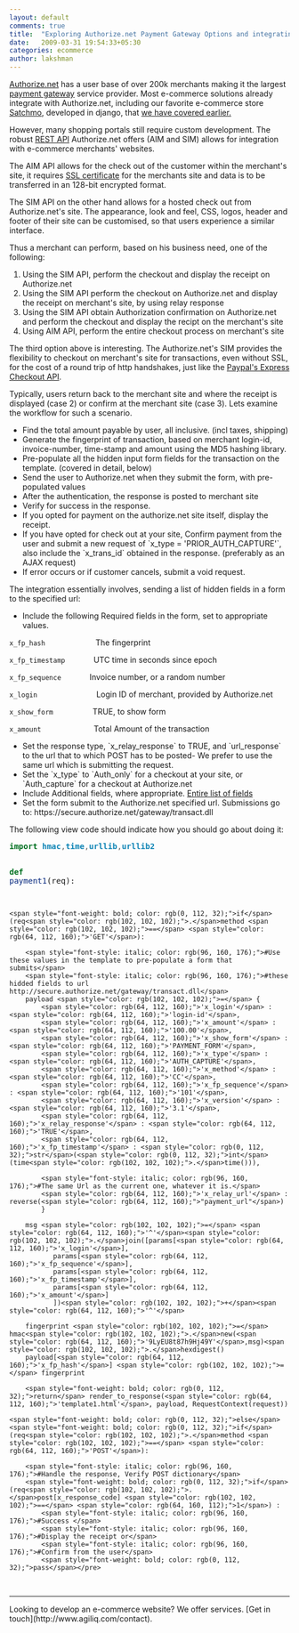 ```yaml
---
layout: default
comments: true
title:  "Exploring Authorize.net Payment Gateway Options and integrating it with django"
date:   2009-03-31 19:54:33+05:30
categories: ecommerce
author: lakshman
---
```

<a href="http://authorize.net/" target="_blank">Authorize.net</a> has a user base of over 200k merchants making it the largest <a class="zem_slink" title="Payment gateway" rel="wikipedia" href="http://en.wikipedia.org/wiki/Payment_gateway">payment gateway</a> service provider. Most e-commerce solutions already integrate with Authorize.net, including our favorite e-commerce store <a href="http://www.satchmoproject.com/" target="_blank">Satchmo</a>, developed in django, that <a href="http://www.agiliq.com/blog/2009/03/create-your-own-online-store-in-few-hours-using-satchmo-django/">we have covered earlier.</a>

However, many shopping portals still require custom development. The robust <a href="http://en.wikipedia.org/wiki/Representational_State_Transfer">REST API</a> Authorize.net offers (AIM and SIM) allows for integration with e-commerce merchants' websites.

The AIM API allows for the check out of the customer within the merchant's site, it requires <a class="zem_slink" title="Transport Layer Security" rel="wikipedia" href="http://en.wikipedia.org/wiki/Transport_Layer_Security">SSL certificate</a> for the merchants site and data is to be transferred in an 128-bit encrypted format.

The SIM API on the other hand allows for a hosted check out from Authorize.net's site. The appearance, look and feel, CSS, logos, header and footer of their site can be customised, so that users experience a similar interface.

Thus a merchant can perform, based on his business need, one of the following:
<ol>
	<li>Using the SIM API, perform the checkout and display the receipt on Authorize.net</li>
	<li>Using the SIM API perform the checkout on Authorize.net and display the receipt on merchant's site, by using relay response</li>
	<li>Using the SIM API obtain Authorization confirmation on Authorize.net and perform the checkout and display the recipt on the merchant's site</li>
	<li>Using AIM API, perform the entire checkout process on merchant's site</li>
</ol>
The third option above is interesting. The Authorize.net's SIM provides the flexibility to checkout on merchant's site for transactions, even without SSL, for the cost of a round trip of http handshakes, just like the <a href="http://www.agiliq.com/blog/2008/11/using-paypal-with-django/">Paypal's Express Checkout API</a>.

Typically, users return back to the merchant site and where the receipt is displayed (case 2) or confirm at the merchant site (case 3). Lets examine the workflow for such a scenario.
<ul>
	<li>Find the total amount payable by user, all inclusive. (incl taxes, shipping)</li>
	<li>Generate the fingerprint of transaction, based on merchant login-id, invoice-number, time-stamp and amount using the MD5 hashing library.</li>
	<li>Pre-populate all the hidden input form fields for the transaction on the template. (covered in detail, below)</li>
	<li>Send the user to Authorize.net when they submit the form, with pre-populated values</li>
	<li>After the authentication, the response is posted to merchant site</li>
	<li>Verify for success in the response.</li>
	<li>If you opted for payment on the authorize.net site itself, display the receipt.</li>
	<li>If you have opted for check out at your site, Confirm payment from the user and submit a new request of `x_type = 'PRIOR_AUTH_CAPTURE'`, also include the `x_trans_id` obtained in the response. (preferably as an AJAX request)</li>
	<li>If error occurs or if customer cancels, submit a void request.</li>
</ul>
The integration essentially involves, sending a list of hidden fields in a form to the specified url:
<ul>
	<li>Include the following Required fields in the form, set to appropriate values.</li>
</ul>

`x_fp_hash` &nbsp;&nbsp;&nbsp;&nbsp;&nbsp;&nbsp;&nbsp;&nbsp;&nbsp;&nbsp;&nbsp;&nbsp;&nbsp;&nbsp;&nbsp;&nbsp;&nbsp;&nbsp;&nbsp;&nbsp;&nbsp; The fingerprint

`x_fp_timestamp`
 &nbsp;&nbsp;&nbsp;&nbsp;&nbsp;&nbsp;&nbsp;&nbsp;&nbsp;&nbsp;&nbsp;
UTC time in seconds since epoch

`x_fp_sequence`
&nbsp;&nbsp;&nbsp;&nbsp;&nbsp;&nbsp;&nbsp;&nbsp;&nbsp;&nbsp;&nbsp;
Invoice number, or a random number

`x_login` &nbsp;&nbsp;&nbsp;&nbsp;&nbsp;&nbsp;&nbsp;&nbsp;&nbsp;&nbsp;&nbsp;&nbsp;&nbsp;&nbsp;&nbsp;&nbsp;&nbsp;&nbsp;&nbsp;&nbsp;&nbsp;&nbsp;&nbsp;&nbsp;&nbsp; Login ID of merchant, provided by Authorize.net

`x_show_form` &nbsp; &nbsp;&nbsp;&nbsp;&nbsp;&nbsp;&nbsp;&nbsp;&nbsp;&nbsp;&nbsp;&nbsp;&nbsp;&nbsp;&nbsp;
TRUE, to show form

`x_amount` &nbsp;&nbsp;&nbsp;&nbsp;&nbsp;&nbsp;&nbsp; &nbsp; &nbsp;&nbsp;&nbsp;&nbsp;&nbsp;&nbsp;&nbsp;&nbsp;&nbsp;&nbsp;&nbsp;&nbsp; Total Amount of the transaction
<ul>
	<li> Set the response type, `x_relay_response` to TRUE, and `url_response` to the url that to which POST has to be posted- We prefer to use the same url which is submitting the request.</li>
	<li>Set the `x_type` to `Auth_only` for a checkout at your site, or `Auth_capture` for a checkout at Authorize.net</li>
	<li>Include Additional fields, where appropriate. <a href="http://developer.authorize.net/guides/SIM/Appendix_B/Appendix_B_Alphabetized_List_of_API_Fields.htm">Entire list of fields</a></li>
	<li>Set the form submit to the Authorize.net specified url. Submissions go to: https://secure.authorize.net/gateway/transact.dll</li>
</ul>
The following view code should indicate how you should go about doing it:

<div class="highlight">
<pre><span style="font-weight: bold; color: rgb(0, 112, 32);">import</span> <span style="font-weight: bold; color: rgb(14, 132, 181);">hmac</span><span style="color: rgb(102, 102, 102);">,</span><span style="font-weight: bold; color: rgb(14, 132, 181);">time</span><span style="color: rgb(102, 102, 102);">,</span><span style="font-weight: bold; color: rgb(14, 132, 181);">urllib</span><span style="color: rgb(102, 102, 102);">,</span><span style="font-weight: bold; color: rgb(14, 132, 181);">urllib2</span>

<span style="font-weight: bold; color: rgb(0, 112, 32);">def</span> <span style="color: rgb(6, 40, 126);">payment1</span>(req):

    <span style="font-weight: bold; color: rgb(0, 112, 32);">if</span> (req<span style="color: rgb(102, 102, 102);">.</span>method <span style="color: rgb(102, 102, 102);">==</span> <span style="color: rgb(64, 112, 160);">'GET'</span>):

        <span style="font-style: italic; color: rgb(96, 160, 176);">#Use these values in the template to pre-populate a form that submits</span>
        <span style="font-style: italic; color: rgb(96, 160, 176);">#these hidded fields to url http://secure.authorize.net/gateway/transact.dll</span>
        payload <span style="color: rgb(102, 102, 102);">=</span> {
            <span style="color: rgb(64, 112, 160);">'x_login'</span> : <span style="color: rgb(64, 112, 160);">'login-id'</span>,
            <span style="color: rgb(64, 112, 160);">'x_amount'</span> : <span style="color: rgb(64, 112, 160);">'100.00'</span>,
            <span style="color: rgb(64, 112, 160);">'x_show_form'</span> : <span style="color: rgb(64, 112, 160);">'PAYMENT_FORM'</span>,
            <span style="color: rgb(64, 112, 160);">'x_type'</span> : <span style="color: rgb(64, 112, 160);">'AUTH_CAPTURE'</span>,
            <span style="color: rgb(64, 112, 160);">'x_method'</span> : <span style="color: rgb(64, 112, 160);">'CC'</span>,
            <span style="color: rgb(64, 112, 160);">'x_fp_sequence'</span> : <span style="color: rgb(64, 112, 160);">'101'</span>,
            <span style="color: rgb(64, 112, 160);">'x_version'</span> : <span style="color: rgb(64, 112, 160);">'3.1'</span>,
            <span style="color: rgb(64, 112, 160);">'x_relay_response'</span> : <span style="color: rgb(64, 112, 160);">'TRUE'</span>,
            <span style="color: rgb(64, 112, 160);">'x_fp_timestamp'</span> : <span style="color: rgb(0, 112, 32);">str</span>(<span style="color: rgb(0, 112, 32);">int</span>(time<span style="color: rgb(102, 102, 102);">.</span>time())),

            <span style="font-style: italic; color: rgb(96, 160, 176);">#The same Url as the current one, whatever it is.</span>
            <span style="color: rgb(64, 112, 160);">'x_relay_url'</span> : reverse(<span style="color: rgb(64, 112, 160);">"payment_url"</span>)
            }

        msg <span style="color: rgb(102, 102, 102);">=</span> <span style="color: rgb(64, 112, 160);">'^'</span><span style="color: rgb(102, 102, 102);">.</span>join([params[<span style="color: rgb(64, 112, 160);">'x_login'</span>],
               params[<span style="color: rgb(64, 112, 160);">'x_fp_sequence'</span>],
               params[<span style="color: rgb(64, 112, 160);">'x_fp_timestamp'</span>],
               params[<span style="color: rgb(64, 112, 160);">'x_amount'</span>]
               ])<span style="color: rgb(102, 102, 102);">+</span><span style="color: rgb(64, 112, 160);">'^'</span>

        fingerprint <span style="color: rgb(102, 102, 102);">=</span> hmac<span style="color: rgb(102, 102, 102);">.</span>new(<span style="color: rgb(64, 112, 160);">'9LyEU8t87h9Hj49Y'</span>,msg)<span style="color: rgb(102, 102, 102);">.</span>hexdigest()
        payload[<span style="color: rgb(64, 112, 160);">'x_fp_hash'</span>] <span style="color: rgb(102, 102, 102);">=</span> fingerprint

        <span style="font-weight: bold; color: rgb(0, 112, 32);">return</span> render_to_response(<span style="color: rgb(64, 112, 160);">'template1.html'</span>, payload, RequestContext(request))

    <span style="font-weight: bold; color: rgb(0, 112, 32);">else</span> <span style="font-weight: bold; color: rgb(0, 112, 32);">if</span> (req<span style="color: rgb(102, 102, 102);">.</span>method <span style="color: rgb(102, 102, 102);">==</span> <span style="color: rgb(64, 112, 160);">'POST'</span>):

        <span style="font-style: italic; color: rgb(96, 160, 176);">#Handle the response, Verify POST dictionary</span>
        <span style="font-weight: bold; color: rgb(0, 112, 32);">if</span>(req<span style="color: rgb(102, 102, 102);">.</span>post[x_response_code] <span style="color: rgb(102, 102, 102);">==</span> <span style="color: rgb(64, 160, 112);">1</span>) :
            <span style="font-style: italic; color: rgb(96, 160, 176);">#Success </span>
            <span style="font-style: italic; color: rgb(96, 160, 176);">#Display the receipt or</span>
            <span style="font-style: italic; color: rgb(96, 160, 176);">#Confirm from the user</span>
            <span style="font-weight: bold; color: rgb(0, 112, 32);">pass</span></pre>
</div>
<hr />
Looking to develop an e-commerce website? We offer services. [Get in touch](http://www.agiliq.com/contact).

